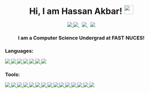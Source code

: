 <h1 align=center> Hi, I am Hassan Akbar! <img src="https://raw.githubusercontent.com/aemmadi/aemmadi/master/wave.gif" width="30px"> </h1>

<p align="center">
  <a href="https://www.linkedin.com/in/mhassanakbar/">
    <img src="https://img.shields.io/badge/M. Hassan Akbar-%230077B5.svg?&style=for-the-badge&logo=linkedin&logoColor=white" >
  </a>
  <a href="https://twitter.com/aiasxr">
    <img src="https://img.shields.io/badge/aiasxr-1DA1F2?style=for-the-badge&logo=twitter&logoColor=white"/>
  </a><span>&nbsp;</span>
  <a href="mailto:mhassanakbaar@gmail.com">
    <img src="https://img.shields.io/badge/mhassanakbaar@gmail.com-%23D14836.svg?&style=for-the-badge&logo=gmail&logoColor=white" >
  </a><span>&nbsp;</span>
  <a  href="https://medium.com/@mhassanakbaar">
    <img src="https://img.shields.io/badge/@mhassanakbaar-%2312100E.svg?&style=for-the-badge&logo=medium&logoColor=white">
  </a>
</p>

<h3 align="center">I am a Computer Science Undergrad at FAST NUCES!</h3>


<h3>Languages:</h3>
<p>
  <a href="#">
    <img src="https://img.shields.io/badge/Python-FFD43B?style=for-the-badge&logo=python&logoColor=blue">
  </a>
  <a href="#">
    <img src="https://img.shields.io/badge/JavaScript-323330?style=for-the-badge&logo=javascript&logoColor=F7DF1E">
  </a>
  <a href="#">
    <img src="https://img.shields.io/badge/TypeScript-007ACC?style=for-the-badge&logo=typescript&logoColor=white">
  </a>
  <a href="#">
    <img src="https://img.shields.io/badge/C%2B%2B-00599C?style=for-the-badge&logo=c%2B%2B&logoColor=white">
  </a>
  <a href="#">
    <img src="https://img.shields.io/badge/java-%23ED8B00.svg?style=for-the-badge&logo=java&logoColor=white"> 
  </a>
  <a href="#">
    <img src="https://img.shields.io/badge/HTML5-E34F26?style=for-the-badge&logo=html5&logoColor=white"> 
  </a>
  <a href="#">
    <img src="https://img.shields.io/badge/Sass-CC6699?style=for-the-badge&logo=sass&logoColor=white"> 
  </a>
</p>

<h3>Tools:</h3>
<p>
  <!---web--->
  <a href="#">
    <img src="https://img.shields.io/badge/React-20232A?style=for-the-badge&logo=react&logoColor=61DAFB">
  </a>
  <a href="#">
    <img src="https://img.shields.io/badge/Flask-000000?style=for-the-badge&logo=flask&logoColor=white">
  </a>
  <a href="#">
    <img src="https://img.shields.io/badge/Django-092E20?style=for-the-badge&logo=django&logoColor=green">
  </a>
  <a href="#">
    <img src="https://img.shields.io/badge/MongoDB-4EA94B?style=for-the-badge&logo=mongodb&logoColor=white"> 
  </a>
  <a href="#">
    <img src="https://img.shields.io/badge/MySQL-005C84?style=for-the-badge&logo=mysql&logoColor=white">
  </a>
  <a href="#">
    <img src="https://img.shields.io/badge/Node.js-339933?style=for-the-badge&logo=nodedotjs&logoColor=white">
  </a>
  <a href="#">
    <img src="https://img.shields.io/badge/Redux-593D88?style=for-the-badge&logo=redux&logoColor=white">
  </a>
  <a href="#">
    <img src="https://img.shields.io/badge/Express.js-000000?style=for-the-badge&logo=express&logoColor=white">
  </a>
  <a href="#">
    <img src="https://img.shields.io/badge/AngularJS-E23237?style=for-the-badge&logo=angularjs&logoColor=white">
  </a>
  <!---mobile--->
  <a href="#">
    <img src="https://img.shields.io/badge/Android_Studio-3DDC84?style=for-the-badge&logo=android-studio&logoColor=white">
  </a>
  <!---devops--->
  <a href="#">
    <img src="https://img.shields.io/badge/Google_Cloud-4285F4?style=for-the-badge&logo=google-cloud&logoColor=white">
  </a>
  <a href="#">
    <img src="https://img.shields.io/badge/firebase-ffca28?style=for-the-badge&logo=firebase&logoColor=black">
  </a>
  <a href="#">
    <img src="https://img.shields.io/badge/Docker-2CA5E0?style=for-the-badge&logo=docker&logoColor=white">
  </a>
  <a href="#">
    <img src="https://img.shields.io/badge/kubernetes-326ce5.svg?&style=for-the-badge&logo=kubernetes&logoColor=white">
  </a>
  <!---machine learning--->
  <a href="#">
    <img src="https://img.shields.io/badge/PyTorch-EE4C2C?style=for-the-badge&logo=PyTorch&logoColor=white">
  </a>
</p>
  
